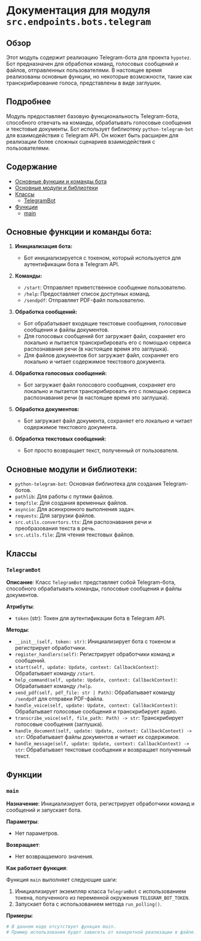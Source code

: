 # Документация для модуля `src.endpoints.bots.telegram`

## Обзор

Этот модуль содержит реализацию Telegram-бота для проекта `hypotez`. Бот предназначен для обработки команд, голосовых сообщений и файлов, отправленных пользователями. В настоящее время реализованы основные функции, но некоторые возможности, такие как транскрибирование голоса, представлены в виде заглушек.

## Подробнее

Модуль предоставляет базовую функциональность Telegram-бота, способного отвечать на команды, обрабатывать голосовые сообщения и текстовые документы. Бот использует библиотеку `python-telegram-bot` для взаимодействия с Telegram API. Он может быть расширен для реализации более сложных сценариев взаимодействия с пользователями.

## Содержание

- [Основные функции и команды бота](#основные-функции-и-команды-бота)
- [Основные модули и библиотеки](#основные-модули-и-библиотеки)
- [Классы](#классы)
    - [TelegramBot](#класс-telegrambot)
- [Функции](#функции)
    - [main](#функция-main)

## Основные функции и команды бота:

1.  **Инициализация бота:**
    *   Бот инициализируется с токеном, который используется для аутентификации бота в Telegram API.

2.  **Команды:**
    *   `/start`: Отправляет приветственное сообщение пользователю.
    *   `/help`: Предоставляет список доступных команд.
    *   `/sendpdf`: Отправляет PDF-файл пользователю.

3.  **Обработка сообщений:**
    *   Бот обрабатывает входящие текстовые сообщения, голосовые сообщения и файлы документов.
    *   Для голосовых сообщений бот загружает файл, сохраняет его локально и пытается транскрибировать его с помощью сервиса распознавания речи (в настоящее время это заглушка).
    *   Для файлов документов бот загружает файл, сохраняет его локально и читает содержимое текстового документа.

4.  **Обработка голосовых сообщений:**
    *   Бот загружает файл голосового сообщения, сохраняет его локально и пытается транскрибировать его с помощью сервиса распознавания речи (в настоящее время это заглушка).

5.  **Обработка документов:**
    *   Бот загружает файл документа, сохраняет его локально и читает содержимое текстового документа.

6.  **Обработка текстовых сообщений:**
    *   Бот просто возвращает текст, полученный от пользователя.

## Основные модули и библиотеки:

*   `python-telegram-bot`: Основная библиотека для создания Telegram-ботов.
*   `pathlib`: Для работы с путями файлов.
*   `tempfile`: Для создания временных файлов.
*   `asyncio`: Для асинхронного выполнения задач.
*   `requests`: Для загрузки файлов.
*   `src.utils.convertors.tts`: Для распознавания речи и преобразования текста в речь.
*   `src.utils.file`: Для чтения текстовых файлов.

## Классы

### `TelegramBot`

**Описание**: Класс `TelegramBot` представляет собой Telegram-бота, способного обрабатывать команды, голосовые сообщения и файлы документов.

**Атрибуты**:

*   `token` (str): Токен для аутентификации бота в Telegram API.

**Методы**:

*   `__init__(self, token: str)`: Инициализирует бота с токеном и регистрирует обработчики.
*   `register_handlers(self)`: Регистрирует обработчики команд и сообщений.
*   `start(self, update: Update, context: CallbackContext)`: Обрабатывает команду `/start`.
*   `help_command(self, update: Update, context: CallbackContext)`: Обрабатывает команду `/help`.
*   `send_pdf(self, pdf_file: str | Path)`: Обрабатывает команду `/sendpdf` для отправки PDF-файла.
*   `handle_voice(self, update: Update, context: CallbackContext)`: Обрабатывает голосовые сообщения и транскрибирует аудио.
*   `transcribe_voice(self, file_path: Path) -> str`: Транскрибирует голосовые сообщения (заглушка).
*   `handle_document(self, update: Update, context: CallbackContext) -> str`: Обрабатывает файлы документов и читает их содержимое.
*   `handle_message(self, update: Update, context: CallbackContext) -> str`: Обрабатывает текстовые сообщения и возвращает полученный текст.

## Функции

### `main`

**Назначение**: Инициализирует бота, регистрирует обработчики команд и сообщений и запускает бота.

**Параметры**:

*   Нет параметров.

**Возвращает**:

*   Нет возвращаемого значения.

**Как работает функция**:

Функция `main` выполняет следующие шаги:

1.  Инициализирует экземпляр класса `TelegramBot` с использованием токена, полученного из переменной окружения `TELEGRAM_BOT_TOKEN`.
2.  Запускает бота с использованием метода `run_polling()`.

**Примеры**:

```python
# В данном коде отсутствует функция main.
# Пример использования будет зависеть от конкретной реализации в файле.